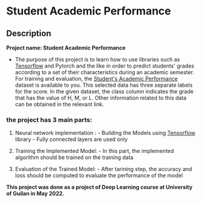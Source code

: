 # Student Academic Performance

## Description
**Project name: Student Academic Performance**
- The purpose of this project is to learn how to use libraries such as [Tensorflow](https://wwwtensorflow.org) and Pytorch and the
   like in order to predict students' grades according to a set of their characteristics during an academic semester.
   For training and evaluation, the [Student's Academic Performance](https://www.kaggle.com/datasets/aljarah/xAPI-Edu-Data) dataset is available to you. This selected data has
   three separate labels for the score. In the given dataset, the class column indicates the grade that has the value of H, M, or L.
   Other information related to this data can be obtained in the relevant link.

### the project has 3 main parts:
  1) Neural network implementation :
    -  Building the Models using [Tensorflow](https://wwwtensorflow.org) library
    - Fully connected layers are used only
    
  3) Training the Implemented Model:
    - In this part, the implemented algorithm should be trained on the training data
    
  4) Evaluation of the Trained Model:
    -  After tarining step, the accuracy and loss should be computed to evaluate the performance of the model
    


**This project was done as a project of Deep Learning course at University of Guilan in May 2022.**
